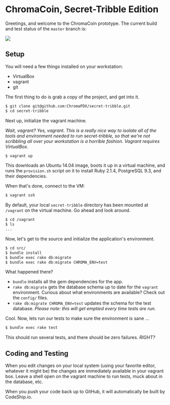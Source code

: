 # ChromaCoin, Secret-Tribble Edition

Greetings, and welcome to the ChromaCoin prototype. The current build and test status of the `master` branch is:

<img src="https://codeship.io/projects/f46bbfb0-4025-0132-6d50-0eb8b0f9040c/status?branch=master">

## Setup

You will need a few things installed on your workstation:

- VirtualBox
- vagrant
- git

The first thing to do is grab a copy of the project, and get into it.

```bash
$ git clone git@github.com:ChromaPDX/secret-tribble.git
$ cd secret-tribble
```

Next up, initialize the vagrant machine.

*Wait, vagrant? Yes, vagrant. This is a really nice way to isolate all of the tools and environment needed to run secret-tribble, so that we're not scribbling all over your workstation is a horrible fashion. Vagrant requires VirtualBox.*

```bash
$ vagrant up
```

This downloads an Ubuntu 14.04 image, boots it up in a virtual machine, and runs the `provision.sh` script on it to install Ruby 2.1.4, PostgreSQL 9.3, and their dependencies.

When that's done, connect to the VM:

```bash
$ vagrant ssh
```

By default, your local `secret-tribble` directory has been mounted at `/vagrant` on the virtual machine. Go ahead and look around.

```bash
$ cd /vagrant
$ ls
...
```

Now, let's get to the source and initialize the application's environment.

```bash
$ cd src/
$ bundle install
$ bundle exec rake db:migrate
$ bundle exec rake db:migrate CHROMA_ENV=test
```

What happened there?

- `bundle` installs all the gem dependencies for the app.
- `rake db:migrate` gets the database schema up to date for the `vagrant` environment. Curious about what environments are available? Check out the `config/` files.
- `rake db:migrate CHROMA_ENV=test` updates the schema for the test database. *Please note: this will get emptied every time tests are run.*

Cool. Now, lets run our tests to make sure the environment is sane ...

```bash
$ bundle exec rake test
```

This should run several tests, and there should be zero failures. *RIGHT?*

## Coding and Testing

When you edit changes on your local system (using your favorite editor, whatever it might be) the changes are immediately available in your vagrant box. Leave a shell open on the vagrant machine to run tests, muck about in the database, etc.

When you push your code back up to GitHub, it will automatically be built by CodeShip.io.


